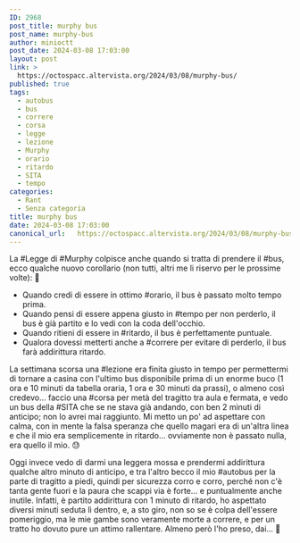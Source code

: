 ```yaml
---
ID: 2968
post_title: murphy bus
post_name: murphy-bus
author: minioctt
post_date: 2024-03-08 17:03:00
layout: post
link: >
  https://octospacc.altervista.org/2024/03/08/murphy-bus/
published: true
tags:
  - autobus
  - bus
  - correre
  - corsa
  - legge
  - lezione
  - Murphy
  - orario
  - ritardo
  - SITA
  - tempo
categories:
  - Rant
  - Senza categoria
title: murphy bus
date: 2024-03-08 17:03:00
canonical_url:   https://octospacc.altervista.org/2024/03/08/murphy-bus/
---
```

<!-- wp:paragraph -->
<p>La #Legge di #Murphy colpisce anche quando si tratta di prendere il #bus, ecco qualche nuovo corollario (non tutti, altri me li riservo per le prossime volte): 😬️</p>
<!-- /wp:paragraph -->

<!-- wp:list -->
<ul><!-- wp:list-item -->
<li>Quando credi di essere in ottimo #orario, il bus è passato molto tempo prima.</li>
<!-- /wp:list-item -->

<!-- wp:list-item -->
<li>Quando pensi di essere appena giusto in #tempo per non perderlo, il bus è già partito e lo vedi con la coda dell'occhio.</li>
<!-- /wp:list-item -->

<!-- wp:list-item -->
<li>Quando ritieni di essere in #ritardo, il bus è perfettamente puntuale.</li>
<!-- /wp:list-item -->

<!-- wp:list-item -->
<li>Qualora dovessi metterti anche a #correre per evitare di perderlo, il bus farà addirittura ritardo.</li>
<!-- /wp:list-item --></ul>
<!-- /wp:list -->

<!-- wp:paragraph -->
<p>La settimana scorsa una #lezione era finita giusto in tempo per permettermi di tornare a casina con l'ultimo bus disponibile prima di un enorme buco (1 ora e 10 minuti da tabella oraria, 1 ora e 30 minuti da prassi), o almeno così credevo... faccio una #corsa per metà del tragitto tra aula e fermata, e vedo un bus della #SITA che se ne stava già andando, con ben 2 minuti di anticipo; non lo avrei mai raggiunto. Mi metto un po' ad aspettare con calma, con in mente la falsa speranza che quello magari era di un'altra linea e che il mio era semplicemente in ritardo... ovviamente non è passato nulla, era quello il mio. 😓️</p>
<!-- /wp:paragraph -->

<!-- wp:paragraph -->
<p>Oggi invece vedo di darmi una leggera mossa e prendermi addirittura qualche altro minuto di anticipo, e tra l'altro becco il mio #autobus per la parte di tragitto a piedi, quindi per sicurezza corro e corro, perché non c'è tanta gente fuori e la paura che scappi via è forte... e puntualmente anche inutile. Infatti, è partito addirittura con 1 minuto di ritardo, ho aspettato diversi minuti seduta lì dentro, e, a sto giro, non so se è colpa dell'essere pomeriggio, ma le mie gambe sono veramente morte a correre, e per un tratto ho dovuto pure un attimo rallentare. Almeno però l'ho preso, dai... 🙏️</p>
<!-- /wp:paragraph -->